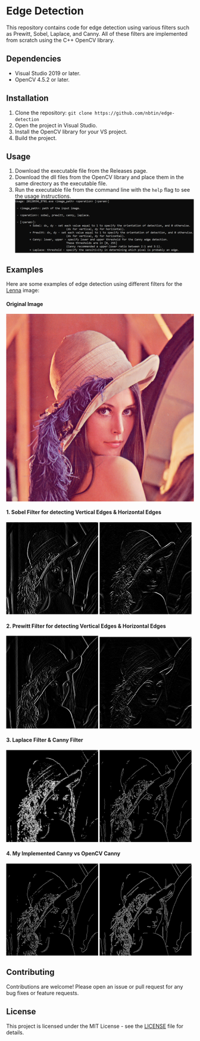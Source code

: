 # Edge Detection

This repository contains code for edge detection using various filters such as Prewitt, Sobel, Laplace, and Canny. All of these filters are implemented from scratch using the C++ OpenCV library.

## Dependencies

- Visual Studio 2019 or later.
- OpenCV 4.5.2 or later.

## Installation

1. Clone the repository: `git clone https://github.com/nbtin/edge-detection`
2. Open the project in Visual Studio.
3. Install the OpenCV library for your VS project.
4. Build the project.

## Usage

1. Download the executable file from the Releases page.
2. Download the dll files from the OpenCV library and place them in the same directory as the executable file.
3. Run the executable file from the command line with the `help` flag to see the usage instructions.
   <img src="imgs/usage.png">

## Examples

Here are some examples of edge detection using different filters for the [Lenna](https://en.wikipedia.org/wiki/Lenna) image:

#### Original Image

<p align="center">
    <img align="center" src="imgs/demo/Lenna.png">
</p>

#### **1. Sobel Filter for detecting Vertical Edges & Horizontal Edges**
<div class="row">
  <div class="column">
    <img src="imgs/demo/Sobel3_doc.png" width="49%">
    <img src="imgs/demo/Sobel3_ngang.png" width="49%">
  </div>
</div>

#### **2. Prewitt Filter for detecting Vertical Edges & Horizontal Edges**
<div class="row">
  <div class="column">
    <img src="imgs/demo/Prewitt3_doc.png" width="49%">
    <img src="imgs/demo/Prewitt3_ngang.png" width="49%">
  </div>
</div>

#### **3. Laplace Filter & Canny Filter**
<div class="row">
  <div class="column">
    <img src="imgs/demo/Laplace3.png" width="49%">
    <img src="imgs/demo/Canny3.png" width="49%">
  </div>
</div>

#### **4. My Implemented Canny vs OpenCV Canny**
<div class="row">
  <div class="column">
    <img src="imgs/demo/Canny3.png" width="49%">
    <img src="imgs/demo/CannyOpenCV3.png" width="49%">
  </div>

## Contributing

Contributions are welcome! Please open an issue or pull request for any bug fixes or feature requests.

## License

This project is licensed under the MIT License - see the [LICENSE](LICENSE) file for details.
